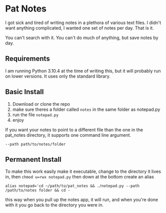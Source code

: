 # Pat Notes

I got sick and tired of writing notes in a plethora of various text files.
I didn't want anything complicated, I wanted one set of notes per day.
That is it.

You can't search with it.  You can't do much of anything, but save notes by day.
## Requirements
I am running Python 3.10.4 at the time of writing this, but it will probably run on lower versions.  It uses only the standard library.


## Basic Install
1. Download or clone the repo
2. make sure theres a folder called `notes` in the same folder as notepad.py
3. run the file `notepad.py`
4. enjoy

If you want your notes to point to a different file than the one in the pat_notes directory, it supports one command line argument.

`--path path/to/notes/folder`

## Permanent Install


To make this work easily make it executable, change to the directory it lives in, then
`chmod u=rwx notepad.py`
then down at the bottom create an alias

`alias notepad='cd ~/path/to/pat_notes && ./notepad.py --path /path/to/notes folder && cd -`

this way when you pull up the notes app, it will run, and when you're done with it you go back to the directory you were in.

